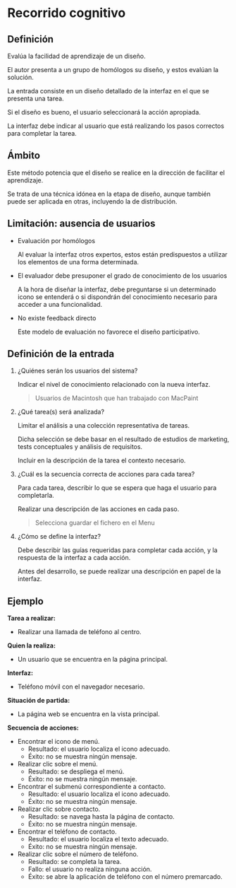 # Recorrido cognitivo

## Definición

Evalúa la facilidad de aprendizaje de un diseño.

El autor presenta a un grupo de homólogos su diseño, y estos evalúan la solución.

La entrada consiste en un diseño detallado de la interfaz en el que se presenta una tarea.

Si el diseño es bueno, el usuario seleccionará la acción apropiada.

La interfaz debe indicar al usuario que está realizando los pasos correctos para completar la tarea.

## Ámbito

Este método potencia que el diseño se realice en la dirección de facilitar el aprendizaje.

Se trata de una técnica idónea en la etapa de diseño, aunque también puede ser aplicada en otras, incluyendo la de distribución.

## Limitación: ausencia de usuarios

- Evaluación por homólogos

  Al evaluar la interfaz otros expertos, estos están predispuestos a utilizar los elementos de una forma determinada.

- El evaluador debe presuponer el grado de conocimiento de los usuarios

  A la hora de diseñar la interfaz, debe preguntarse si un determinado icono se entenderá o si dispondrán del conocimiento necesario para acceder a una funcionalidad.

- No existe feedback directo

  Este modelo de evaluación no favorece el diseño participativo.

## Definición de la entrada

1. ¿Quiénes serán los usuarios del sistema?

   Indicar el nivel de conocimiento relacionado con la nueva interfaz.

   > Usuarios de Macintosh que han trabajado con MacPaint

2. ¿Qué tarea(s) será analizada?

   Limitar el análisis a una colección representativa de tareas.

   Dicha selección se debe basar en el resultado de estudios de marketing, tests conceptuales y análisis de requisitos.

   Incluir en la descripción de la tarea el contexto necesario.

3. ¿Cuál es la secuencia correcta de acciones para cada tarea?

   Para cada tarea, describir lo que se espera que haga el usuario para completarla.

   Realizar una descripción de las acciones en cada paso.

   > Selecciona guardar el fichero en el Menu

4. ¿Cómo se define la interfaz?

   Debe describir las guías requeridas para completar cada acción, y la respuesta de la interfaz a cada acción.
   
   Antes del desarrollo, se puede realizar una descripción en papel de la interfaz.
   
## Ejemplo

**Tarea a realizar:**

- Realizar una llamada de teléfono al centro.

**Quien la realiza:**

- Un usuario que se encuentra en la página principal.

**Interfaz:**

- Teléfono móvil con el navegador necesario.

**Situación de partida:**

- La página web se encuentra en la vista principal.

**Secuencia de acciones:**

- Encontrar el icono de menú.
  - Resultado: el usuario localiza el icono adecuado.
  - Éxito: no se muestra ningún mensaje.
- Realizar clic sobre el menú.
  - Resultado: se despliega el menú.
  - Éxito: no se muestra ningún mensaje.
- Encontrar el submenú correspondiente a contacto.
  - Resultado: el usuario localiza el icono adecuado.
  - Éxito: no se muestra ningún mensaje.
- Realizar clic sobre contacto.
  - Resultado: se navega hasta la página de contacto.
  - Éxito: no se muestra ningún mensaje.
- Encontrar el teléfono de contacto.
  - Resultado: el usuario localiza el texto adecuado.
  - Éxito: no se muestra ningún mensaje.
- Realizar clic sobre el número de teléfono.
  - Resultado: se completa la tarea.
  - Fallo: el usuario no realiza ninguna acción.
  - Éxito: se abre la aplicación de teléfono con el número premarcado.
